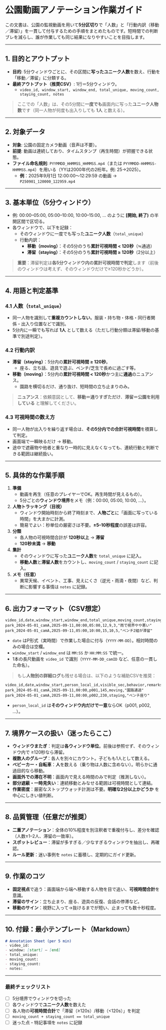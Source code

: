 # 公園動画アノテーション作業ガイド

この文書は、公園の監視動画を用いて**5分区切り**で「人数」と「行動内訳（移動／滞留）」を一貫して付与するための手順をまとめたものです。短時間での判断ブレを減らし、誰が作業しても同じ結果になりやすいことを目指します。

---

## 1. 目的とアウトプット
- **目的**: 5分ウィンドウごとに、その区間に**写ったユニーク人数**を数え、行動を「移動／滞留」に分類する。
- **最終アウトプット（推奨CSV）**: 1行＝5分ウィンドウ。
  - `video_id, window_start, window_end, total_unique, moving_count, staying_count, notes`

> ここでの「人数」は、その5分間に**一度でも**画面内に写った**ユニーク人物数**です（同一人物が何度も出入りしても **1人** と数える）。

---

## 2. 対象データ
- **対象**: 公園の固定カメラ動画（音声は不要）。
- **前提**: 動画は連続しており、タイムスタンプ（再生時間）が把握できる状態。
- **ファイル命名規則**: `PYYMMDD_HHMMSS_HHMMSS.mp4`（または `PYYMMDD-HHMMSS-HHMMSS.mp4`）を用いる（YYは2000年代の2桁年。例: 25→2025）。  
  - **例**：2025年9月1日 12:00:00〜12:29:59 の動画 → `P250901_120000_122959.mp4`

---

## 3. 基本単位（5分ウィンドウ）
- 例: 00:00–05:00, 05:00–10:00, 10:00–15:00, … のように **[開始, 終了)** の半開区間で区切る。
- 各ウィンドウで、以下を記録：
  - そのウィンドウに一度でも写った**ユニーク人数**（`total_unique`）
  - 行動内訳：
    - **移動（moving）**：その5分のうち**累計可視時間 < 120秒**（≒通過）
    - **滞留（staying）**：その5分のうち**累計可視時間 ≥ 120秒**（2分以上）

> **重要**：滞留判定は**各5分ウィンドウ内の累計可視時間で判定**します（前後のウィンドウは考えず、そのウィンドウだけで≥120秒かどうか）。

---

## 4. 用語と判定基準
### 4.1 人数（`total_unique`）
- 同一人物を識別して**重複カウントしない**。服装・持ち物・体格・同行者関係・出入り位置などで識別。
- 5分内に一瞬でも写れば **1人** として数える（ただし行動分類は滞留/移動の基準で別途判定）。

### 4.2 行動内訳
- **滞留（staying）**：5分内の**累計可視時間 ≥ 120秒**。
  - 座る、立ち話、遊具で遊ぶ、ベンチ/芝生で長めに過ごす等。
- **移動（moving）**：5分内の**累計可視時間 < 120秒**かつ主に**通過**のニュアンス。
  - 園路を横切るだけ、通り抜け、短時間の立ち止まりのみ。

> **ニュアンス**：依頼意図として、**移動＝通りすぎただけ**、**滞留＝公園を利用している** と理解してください。

### 4.3 可視時間の数え方
- 同一人物が出入りを繰り返す場合は、**その5分内での合計可視時間**を積算して判定。
- 画面端で一瞬映るだけ → 移動。
- 途中で遮蔽物や他者と重なり一時的に見えなくなっても、連続行動と判断できる範囲は継続扱い。

---

## 5. 具体的な作業手順
1. **準備**
   - 動画を再生（任意のプレイヤーでOK。再生時間が見えるもの）。
   - 5分ごとの**ウィンドウ境界**をメモ（例：00:00, 05:00, 10:00, …）。
2. **人物トラッキング（目視）**
   - ウィンドウ開始時刻から終了時刻まで、**人物ごと**に「画面に写っている時間」を大まかに計測。
   - 簡易でよい：秒単位の厳密さは不要。**±5–10秒程度**の誤差は許容。
3. **分類**
   - 各人物の可視時間合計が **120秒以上** → **滞留**
   - **120秒未満** → **移動**
4. **集計**
   - そのウィンドウに写った**ユニーク人数**を `total_unique` に記入。
   - **移動人数**と**滞留人数**をカウントし、`moving_count` / `staying_count` に記入。
5. **メモ（任意）**
   - 異常天候、イベント、工事、見えにくさ（逆光・雨滴・夜間）など、判断に影響する事情は `notes` に記録。

---

## 6. 出力フォーマット（CSV想定）
```csv
video_id,date,window_start,window_end,total_unique,moving_count,staying_count,notes
park_2024-05-01_camA,2025-09-11,00:00,05:00,12,9,3,"雨で視界やや悪い"
park_2024-05-01_camA,2025-09-11,05:00,10:00,15,10,5,"ベンチ2組が滞留"
```
- `date` はP形式（実時間）で作業した場合に付与（`YYYY-MM-DD`）。相対時間のみの場合は空欄。
- `window_start` / `window_end` は `MM:SS` か `HH:MM:SS` で統一。
- 1本の長尺動画を `video_id` で識別（`YYYY-MM-DD_camID` など、任意の一貫した命名）。

> もし**人物別の詳細ログ**も残せる場合は、以下のような補助CSVを推奨：
```csv
video_id,date,window_start,person_local_id,visible_sec,behavior,remarks
park_2024-05-01_camA,2025-09-11,00:00,p001,145,moving,"園路通過"
park_2024-05-01_camA,2025-09-11,00:00,p002,230,staying,"ベンチ座り"
```
- `person_local_id` は**そのウィンドウ内だけで一意**ならOK（p001, p002, …）。

---

## 7. 境界ケースの扱い（迷ったらここ）
- **ウィンドウまたぎ**：判定は**各ウィンドウ単位**。前後は参照せず、そのウィンドウ内で ≥120秒なら滞留。
- **複数人のグループ**：各人を別々にカウント。子どもも1人として数える。
- **ベビーカー・自転車**：**人**を数える（乗り物は人数に含めない）。明らかに通過目的なら移動。
- **画面外での滞在不明**：画面内で見える時間のみで判定（推測しない）。
- **部分遮蔽・一時見失い**：連続移動とみなせる範囲は可視時間として連結。
- **作業密度**：厳密なストップウォッチ計測は不要。**明確な2分以上かどうか** を中心にしきい値判断。

---

## 8. 品質管理（任意だが推奨）
- **二重アノテーション**：全体の10%程度を別注釈者で重複付与し、差分を確認（人数±1–2人、滞留の一致率）。
- **スポットレビュー**：滞留が多すぎる／少なすぎるウィンドウを抽出し、再確認。
- **ルール更新**：迷い事例を `notes` に蓄積し、定期的にガイド更新。

---

## 9. 作業のコツ
- **固定視点**で追う：画面端から端へ移動する人物を目で追い、**可視時間合計**を意識。
- **滞留のサイン**：立ち止まり、座る、遊具の反復、会話の停滞など。
- **移動のサイン**：視野に入って→抜けるまでが短い、止まっても数十秒程度。

---

## 10. 付録：最小テンプレート（Markdown）
```md
# Annotation Sheet (per 5 min)
- video_id:
- window: [start] – [end]
- total_unique: 
- moving_count:
- staying_count:
- notes:
```

---

### 最終チェックリスト
- [ ] 5分境界でウィンドウを切った
- [ ] 各ウィンドウで**ユニーク人数**を数えた
- [ ] 各人物の**可視時間合計**で「滞留（≥120s）/移動（<120s）」を判定
- [ ] `moving_count + staying_count == total_unique`
- [ ] 迷った点・特記事項を `notes` に記録
